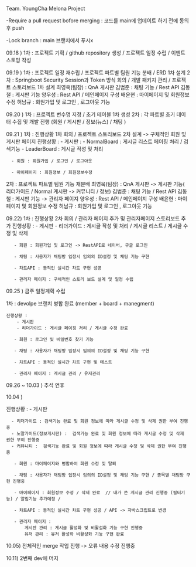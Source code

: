 Team. YoungCha Melona Project

<role>

-Require a pull request bofore merging : 코드를 main에 업데이트 하기 전에 동의 후 push 

-Lock branch : main 브랜치에서 푸시x

09.18 )
1차 : 프로젝트 기획 / github repository 생성 / 프로젝트 일정 수립 / 이벤트 스토밍 작성 


09.19 )
1차 : 프로젝트 일정 재수립 / 프로젝트 파트별 팀원 기능 분배 / ERD 1차 설계
2차 : Springboot Security Session과 Token 방식 회의 / 개발 패키지 관리  / 프로젝트 스토리보드 1차 설계
최영욱(팀장) : QnA 게시판 
김범준 : 채팅 기능 / Rest API
김동철 : 게시판 기능 
양우성 : Rest API / 메인페이지 구성
배윤현 : 마이페이지 및 회원정보 수정
허남규 : 회원가입 및 로그인 , 로그아웃 기능

09.20 ) 
1차 : 프로젝트 변수명 지정 / 초기 테이블 1차 생성 
2차 : 각 파트별 초기 데이터 수집 및 개발 진행 (회원 / 게시판 / 정보(뉴스) / 채팅 )


09.21 ) 
1차 : 진행상황 1차 회의 /  프로젝트 스토리보드 2차 설계 -> 구체적인 회원 및 게시판 페이지
  진행상황 :
      - 게시판 : 
          - NormalBoard : 게시글 리스트 페이징 처리 / 검색기능 
          - LeaderBoard : 게시글 작성 및 처리 
      
      - 회원 : 회원가입 / 로그인 / 로그아웃 
      
      - 마이페이지 : 회원정보 / 회원정보수정  

 2차  : 프로젝트 파트별 팀원 기능 재분배
  최영욱(팀장) : QnA 게시판 -> 게시판 기능( 리더가이드 / Normal 게시판 -> 커뮤니티 / 정보)
  김범준 : 채팅 기능 / Rest API
  김동철 : 게시판 기능 -> 관리자 페이지 
  양우성 : Rest API / 메인페이지 구성
  배윤현 : 마이페이지 및 회원정보 수정
  허남규 : 회원가입 및 로그인 , 로그아웃 기능


09.22)
 1차 :  진행상황 2차 회의 / 관리자 페이지 추가 및 관리자페이지 스토리보드 추가
   진행상황 : 
       - 게시판 
          - 리더가이드 : 게시글 작성 및 처리 / 게시글 리스트 / 게시글 수정 및 삭제

       - 회원 : 회원가입 및 로그인 -> RestAPI로 네이버, 구글 로그인

       - 채팅 : 사용자가 채팅방 입장시 임의의 ID설정 및 채팅 기능 구현
    
       - 차트API : 동적인 실시간 차트 구현 성공

       - 관리자 페이지 : 구체적인 스토리 보드 설계 및 일정 수립

09.25 ) 
    금주 일정계획 수립

  1차 : devolpe 브랜치 병합 완료 (member + board + manegment)
    
    진행상황 : 
        - 게시판 
        - 리더가이드 : 게시글 페이징 처리 / 게시글 수정 완료 

       - 회원 : 로그인 및 비밀번호 찾기 기능 

       - 채팅 : 사용자가 채팅방 입장시 임의의 ID설정 및 채팅 기능 구현
    
       - 차트API : 동적인 실시간 차트 구현 및 테스트 

       - 관리자 페이지 : 게시글 관리 / 유저관리 

09.26 ~ 10.03 ) 추석 연휴


10.04 ) 

  진행상황 : 
    - 게시판 
    
      - 리더가이드 : 검색기능 완료 및 회원 정보에 따라 게시글 수정 및 삭제 권한 부여 진행중
      - 노말가이드(정보게시판) :  검색기능 완료 및 회원 정보에 따라 게시글 수정 및 삭제 권한 부여 진행중
      - 커뮤니티 :  검색기능 완료 및 회원 정보에 따라 게시글 수정 및 삭제 권한 부여 진행중

       - 회원 : 마이페이지와 병합하여 회원 수정 및 탈퇴

       - 채팅 : 사용자가 채팅방 입장시 임의의 ID설정 및 채팅 기능 구현 / 종목별 채팅방 구현 진행중

       - 마이페이지 : 회원정보 수정 / 삭제 완료  // 내가 쓴 게시글 관리 진행중 (필터기능) / 알림기능 추가예정 / 
    
       - 차트API : 동적인 실시간 차트 구현 성공 / API -> 자바스크립트로 변경 
      
       - 관리자 페이지 : 
           게시판 관리 : 게시글 활성화 및 비활설화 기능 구현 진행중
           유저 관리 : 유저 활성화 비활성화 기능 구현 완료 

10.05) 전체적인 merge 작업 진행 -> 오류 내용 수정 진행중

10.11) 2번째 dev에 머지 





